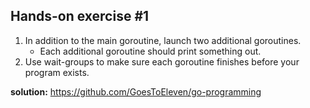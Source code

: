## Hands-on exercise #1
1. In addition to the main goroutine, launch two additional goroutines.
    - Each additional goroutine should print something out.
2. Use wait-groups to make sure each goroutine finishes before your program exists.

**solution:** https://github.com/GoesToEleven/go-programming 
